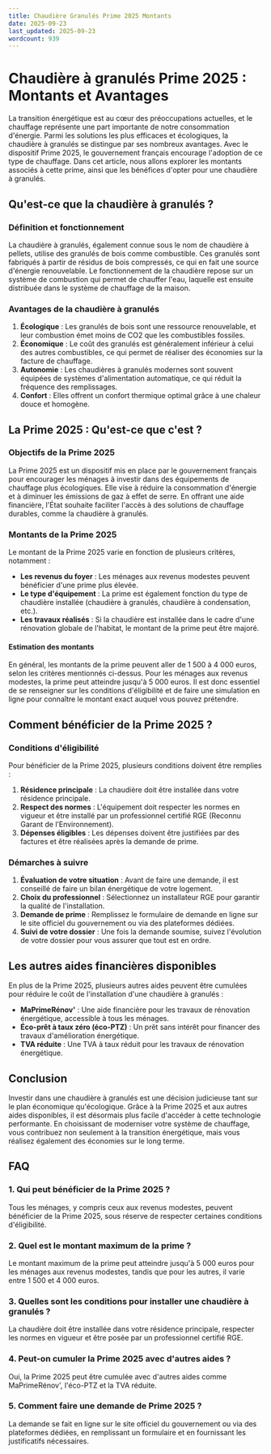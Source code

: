 ```yaml
---
title: Chaudière Granulés Prime 2025 Montants
date: 2025-09-23
last_updated: 2025-09-23
wordcount: 939
---
```


# Chaudière à granulés Prime 2025 : Montants et Avantages

La transition énergétique est au cœur des préoccupations actuelles, et le chauffage représente une part importante de notre consommation d'énergie. Parmi les solutions les plus efficaces et écologiques, la chaudière à granulés se distingue par ses nombreux avantages. Avec le dispositif Prime 2025, le gouvernement français encourage l'adoption de ce type de chauffage. Dans cet article, nous allons explorer les montants associés à cette prime, ainsi que les bénéfices d'opter pour une chaudière à granulés.

## Qu'est-ce que la chaudière à granulés ?

### Définition et fonctionnement

La chaudière à granulés, également connue sous le nom de chaudière à pellets, utilise des granulés de bois comme combustible. Ces granulés sont fabriqués à partir de résidus de bois compressés, ce qui en fait une source d'énergie renouvelable. Le fonctionnement de la chaudière repose sur un système de combustion qui permet de chauffer l'eau, laquelle est ensuite distribuée dans le système de chauffage de la maison.

### Avantages de la chaudière à granulés

1. **Écologique** : Les granulés de bois sont une ressource renouvelable, et leur combustion émet moins de CO2 que les combustibles fossiles.
2. **Économique** : Le coût des granulés est généralement inférieur à celui des autres combustibles, ce qui permet de réaliser des économies sur la facture de chauffage.
3. **Autonomie** : Les chaudières à granulés modernes sont souvent équipées de systèmes d'alimentation automatique, ce qui réduit la fréquence des remplissages.
4. **Confort** : Elles offrent un confort thermique optimal grâce à une chaleur douce et homogène.

## La Prime 2025 : Qu'est-ce que c'est ?

### Objectifs de la Prime 2025

La Prime 2025 est un dispositif mis en place par le gouvernement français pour encourager les ménages à investir dans des équipements de chauffage plus écologiques. Elle vise à réduire la consommation d'énergie et à diminuer les émissions de gaz à effet de serre. En offrant une aide financière, l'État souhaite faciliter l'accès à des solutions de chauffage durables, comme la chaudière à granulés.

### Montants de la Prime 2025

Le montant de la Prime 2025 varie en fonction de plusieurs critères, notamment :

- **Les revenus du foyer** : Les ménages aux revenus modestes peuvent bénéficier d'une prime plus élevée.
- **Le type d'équipement** : La prime est également fonction du type de chaudière installée (chaudière à granulés, chaudière à condensation, etc.).
- **Les travaux réalisés** : Si la chaudière est installée dans le cadre d'une rénovation globale de l'habitat, le montant de la prime peut être majoré.

#### Estimation des montants

En général, les montants de la prime peuvent aller de 1 500 à 4 000 euros, selon les critères mentionnés ci-dessus. Pour les ménages aux revenus modestes, la prime peut atteindre jusqu'à 5 000 euros. Il est donc essentiel de se renseigner sur les conditions d'éligibilité et de faire une simulation en ligne pour connaître le montant exact auquel vous pouvez prétendre.

## Comment bénéficier de la Prime 2025 ?

### Conditions d'éligibilité

Pour bénéficier de la Prime 2025, plusieurs conditions doivent être remplies :

1. **Résidence principale** : La chaudière doit être installée dans votre résidence principale.
2. **Respect des normes** : L'équipement doit respecter les normes en vigueur et être installé par un professionnel certifié RGE (Reconnu Garant de l’Environnement).
3. **Dépenses éligibles** : Les dépenses doivent être justifiées par des factures et être réalisées après la demande de prime.

### Démarches à suivre

1. **Évaluation de votre situation** : Avant de faire une demande, il est conseillé de faire un bilan énergétique de votre logement.
2. **Choix du professionnel** : Sélectionnez un installateur RGE pour garantir la qualité de l'installation.
3. **Demande de prime** : Remplissez le formulaire de demande en ligne sur le site officiel du gouvernement ou via des plateformes dédiées.
4. **Suivi de votre dossier** : Une fois la demande soumise, suivez l'évolution de votre dossier pour vous assurer que tout est en ordre.

## Les autres aides financières disponibles

En plus de la Prime 2025, plusieurs autres aides peuvent être cumulées pour réduire le coût de l'installation d'une chaudière à granulés :

- **MaPrimeRénov'** : Une aide financière pour les travaux de rénovation énergétique, accessible à tous les ménages.
- **Éco-prêt à taux zéro (éco-PTZ)** : Un prêt sans intérêt pour financer des travaux d'amélioration énergétique.
- **TVA réduite** : Une TVA à taux réduit pour les travaux de rénovation énergétique.

## Conclusion

Investir dans une chaudière à granulés est une décision judicieuse tant sur le plan économique qu'écologique. Grâce à la Prime 2025 et aux autres aides disponibles, il est désormais plus facile d'accéder à cette technologie performante. En choisissant de moderniser votre système de chauffage, vous contribuez non seulement à la transition énergétique, mais vous réalisez également des économies sur le long terme.

## FAQ

### 1. Qui peut bénéficier de la Prime 2025 ?

Tous les ménages, y compris ceux aux revenus modestes, peuvent bénéficier de la Prime 2025, sous réserve de respecter certaines conditions d'éligibilité.

### 2. Quel est le montant maximum de la prime ?

Le montant maximum de la prime peut atteindre jusqu'à 5 000 euros pour les ménages aux revenus modestes, tandis que pour les autres, il varie entre 1 500 et 4 000 euros.

### 3. Quelles sont les conditions pour installer une chaudière à granulés ?

La chaudière doit être installée dans votre résidence principale, respecter les normes en vigueur et être posée par un professionnel certifié RGE.

### 4. Peut-on cumuler la Prime 2025 avec d'autres aides ?

Oui, la Prime 2025 peut être cumulée avec d'autres aides comme MaPrimeRénov', l'éco-PTZ et la TVA réduite.

### 5. Comment faire une demande de Prime 2025 ?

La demande se fait en ligne sur le site officiel du gouvernement ou via des plateformes dédiées, en remplissant un formulaire et en fournissant les justificatifs nécessaires.